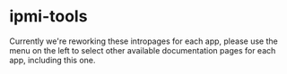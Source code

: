 # ipmi-tools

Currently we're reworking these intropages for each app, please use the menu on the left to select other available documentation pages for each app, including this one.
